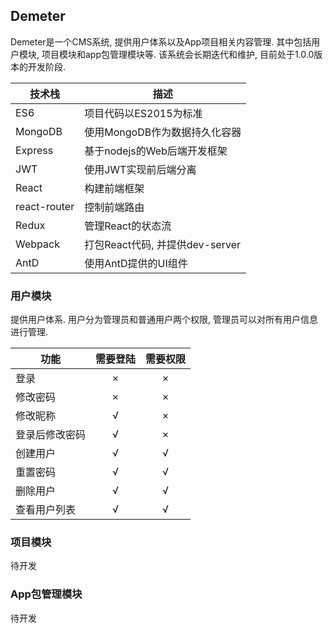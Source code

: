 Demeter
---

Demeter是一个CMS系统, 提供用户体系以及App项目相关内容管理. 其中包括用户模块, 项目模块和app包管理模块等. 该系统会长期迭代和维护, 目前处于1.0.0版本的开发阶段.

| 技术栈 | 描述 |
| --- | ---------- |
| ES6 | 项目代码以ES2015为标准 |
| MongoDB | 使用MongoDB作为数据持久化容器 |
| Express | 基于nodejs的Web后端开发框架 |
| JWT | 使用JWT实现前后端分离 |
| React | 构建前端框架 |
| react-router | 控制前端路由 |
| Redux | 管理React的状态流 |
| Webpack | 打包React代码, 并提供dev-server |
| AntD | 使用AntD提供的UI组件 |

### 用户模块

提供用户体系. 用户分为管理员和普通用户两个权限, 管理员可以对所有用户信息进行管理. 

| 功能 | 需要登陆 | 需要权限 |
| --- | :---: | :---: |
| 登录 | × | × |
| 修改密码 | × | × |
| 修改昵称 | √ | × |
| 登录后修改密码 | √ | × |
| 创建用户 | √ | √ |
| 重置密码 | √ | √ |
| 删除用户 | √ | √ |
| 查看用户列表 | √ | √ |

### 项目模块

待开发

### App包管理模块

待开发

